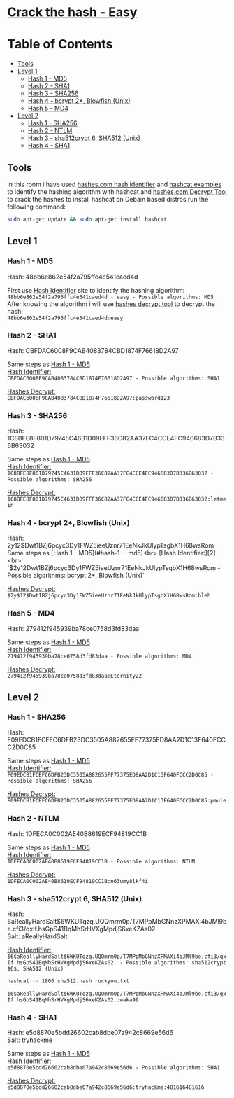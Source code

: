 # [Crack the hash - Easy][1]

Table of Contents
=================
* [Tools](#tools)
* [Level 1](#level-1)
  * [Hash 1 - MD5](#hash-1---md5)
  * [Hash 2 - SHA1](#hash-2---ntlm)
  * [Hash 3 - SHA256](#hash-3---sha256)
  * [Hash 4 - bcrypt $2*$, Blowfish (Unix)](#hash-4---bcrypt--blowfish-unix)
  * [Hash 5 - MD4](#hash-5---md4)
* [Level 2](#level-2)
  * [Hash 1 - SHA256](#hash-1---sha256)
  * [Hash 2 - NTLM](#hash-2---sha1)
  * [Hash 3 - sha512crypt $6$, SHA512 (Unix)](#hash-3---sha512crypt--sha512-unix)
  * [Hash 4 - SHA1](#hash-4---sha1)

## Tools
in this room i have used [hashes.com hash identifier][2] and [hashcat examples][3] to identify the hashing algorithm with hashcat and [hashes.com Decrypt Tool][4] to crack the hashes
to install hashcat  on Debain based distros run the following command:

```bash
sudo apt-get update && sudo apt-get install hashcat
```


## Level 1

### Hash 1 - MD5
Hash: 48bb6e862e54f2a795ffc4e541caed4d

First use [Hash Identifier][2] site to identify the hashing algorithm:<br>
`48bb6e862e54f2a795ffc4e541caed4d - easy - Possible algorithms: MD5`<br>
After knowing the algorithm i will use [hashes decrypt tool][4] to decrypt the hash:<br>
`48bb6e862e54f2a795ffc4e541caed4d:easy`


### Hash 2 - SHA1
Hash: CBFDAC6008F9CAB4083784CBD1874F76618D2A97<br>

Same steps as [Hash 1 - MD5](#hash-1---md5)<br>
[Hash Identifier:][2]<br>
`CBFDAC6008F9CAB4083784CBD1874F76618D2A97 - Possible algorithms: SHA1`

[Hashes Decrypt:][4]<br>
`CBFDAC6008F9CAB4083784CBD1874F76618D2A97:password123`

### Hash 3 - SHA256
Hash: 1C8BFE8F801D79745C4631D09FFF36C82AA37FC4CCE4FC946683D7B336B63032

Same steps as [Hash 1 - MD5](#hash-1---md5)<br>
[Hash Identifier:][2]<br>
`1C8BFE8F801D79745C4631D09FFF36C82AA37FC4CCE4FC946683D7B336B63032 - Possible algorithms: SHA256`

[Hashes Decrypt:][4]<br>
`1C8BFE8F801D79745C4631D09FFF36C82AA37FC4CCE4FC946683D7B336B63032:letmein`

### Hash 4 - bcrypt $2*$, Blowfish (Unix)
Hash: $2y$12$Dwt1BZj6pcyc3Dy1FWZ5ieeUznr71EeNkJkUlypTsgbX1H68wsRom
Same steps as [Hash 1 - MD5](#hash-1---md5)<br>
[Hash Identifier:][2]<br>
`$2y$12$Dwt1BZj6pcyc3Dy1FWZ5ieeUznr71EeNkJkUlypTsgbX1H68wsRom - Possible algorithms: bcrypt $2*$, Blowfish (Unix)`

[Hashes Decrypt:][4]<br>
`$2y$12$Dwt1BZj6pcyc3Dy1FWZ5ieeUznr71EeNkJkUlypTsgbX1H68wsRom:bleh`

### Hash 5 - MD4
Hash: 279412f945939ba78ce0758d3fd83daa

Same steps as [Hash 1 - MD5](#hash-1---md5)<br>
[Hash Identifier:][2]<br>
`279412f945939ba78ce0758d3fd83daa - Possible algorithms: MD4`

[Hashes Decrypt:][4]<br>
`279412f945939ba78ce0758d3fd83daa:Eternity22`

## Level 2

### Hash 1 - SHA256
Hash: F09EDCB1FCEFC6DFB23DC3505A882655FF77375ED8AA2D1C13F640FCCC2D0C85

Same steps as [Hash 1 - MD5](#hash-1---md5)<br>
[Hash Identifier:][2]<br>
`F09EDCB1FCEFC6DFB23DC3505A882655FF77375ED8AA2D1C13F640FCCC2D0C85 - Possible algorithms: SHA256`

[Hashes Decrypt:][4]<br>
`F09EDCB1FCEFC6DFB23DC3505A882655FF77375ED8AA2D1C13F640FCCC2D0C85:paule`

### Hash 2 - NTLM
Hash: 1DFECA0C002AE40B8619ECF94819CC1B

Same steps as [Hash 1 - MD5](#hash-1---md5)<br>
[Hash Identifier:][2]<br>
`1DFECA0C002AE40B8619ECF94819CC1B - Possible algorithms: NTLM`

[Hashes Decrypt:][4]<br>
`1DFECA0C002AE40B8619ECF94819CC1B:n63umy8lkf4i`

### Hash 3 - sha512crypt $6$, SHA512 (Unix)
Hash: $6$aReallyHardSalt$6WKUTqzq.UQQmrm0p/T7MPpMbGNnzXPMAXi4bJMl9be.cfi3/qxIf.hsGpS41BqMhSrHVXgMpdjS6xeKZAs02.<br>
Salt: aReallyHardSalt

[Hash Identifier:][2]<br>
`$6$aReallyHardSalt$6WKUTqzq.UQQmrm0p/T7MPpMbGNnzXPMAXi4bJMl9be.cfi3/qxIf.hsGpS41BqMhSrHVXgMpdjS6xeKZAs02. - Possible algorithms: sha512crypt $6$, SHA512 (Unix)`

```bash
hashcat -m 1800 sha512.hash rockyou.txt
```
`$6$aReallyHardSalt$6WKUTqzq.UQQmrm0p/T7MPpMbGNnzXPMAXi4bJMl9be.cfi3/qxIf.hsGpS41BqMhSrHVXgMpdjS6xeKZAs02.:waka99`

### Hash 4 - SHA1
Hash: e5d8870e5bdd26602cab8dbe07a942c8669e56d6<br>
Salt: tryhackme

Same steps as [Hash 1 - MD5](#hash-1---md5)<br>
[Hash Identifier:][2]<br>
`e5d8870e5bdd26602cab8dbe07a942c8669e56d6 - Possible algorithms: SHA1`

[Hashes Decrypt:][4]<br>
`e5d8870e5bdd26602cab8dbe07a942c8669e56d6:tryhackme:481616481616`

[1]: https://tryhackme.com/room/crackthehash
[2]: https://hashes.com/en/tools/hash_identifier
[3]: https://hashcat.net/wiki/doku.php?id=example_hashes
[4]: https://hashes.com/en/decrypt/hash/
